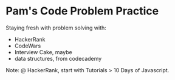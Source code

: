 # Pam's Code Problem Practice 

Staying fresh with problem solving with:
- HackerRank
- CodeWars
- Interview Cake, maybe
- data structures, from codecademy

Note: @ HackerRank, start with Tutorials > 10 Days of Javascript.
